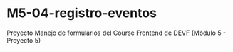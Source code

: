 # M5-04-registro-eventos
Proyecto Manejo de formularios del Course Frontend de DEVF (Módulo 5 - Proyecto 5)
